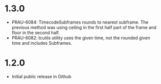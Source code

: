 # 1.3.0

- PRAU-6084: TimecodeSubframes rounds to nearest subframe.
  The previous method was using ceiling in the first half part of the frame and floor in the second half.
- PRAU-6082: tcutils utility uses the given time, not the rounded given time and includes Subframes.

# 1.2.0

- Initial public release in Github
